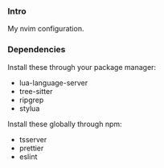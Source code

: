 ### Intro

My nvim configuration.

### Dependencies

Install these through your package manager:

- lua-language-server
- tree-sitter
- ripgrep
- stylua

Install these globally through npm:

- tsserver
- prettier
- eslint

